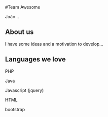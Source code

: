 
#Team Awesome 

João .. 

## About us

I have some ideas and a motivation to develop...


## Languages we love

PHP

Java

Javascript (jquery)

HTML

bootstrap

